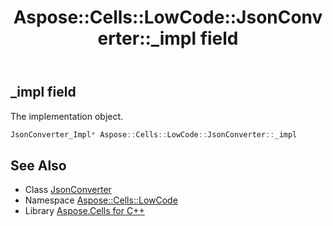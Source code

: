 ﻿---
title: Aspose::Cells::LowCode::JsonConverter::_impl field
linktitle: _impl
second_title: Aspose.Cells for C++ API Reference
description: 'Aspose::Cells::LowCode::JsonConverter::_impl field. The implementation object in C++.'
type: docs
weight: 700
url: /cpp/aspose.cells.lowcode/jsonconverter/_impl/
---
## _impl field


The implementation object.

```cpp
JsonConverter_Impl* Aspose::Cells::LowCode::JsonConverter::_impl
```

## See Also

* Class [JsonConverter](../)
* Namespace [Aspose::Cells::LowCode](../../)
* Library [Aspose.Cells for C++](../../../)
